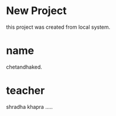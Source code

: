 # New Project 

this project was created from local system.
# name
chetandhaked.
# teacher
 shradha khapra .....
